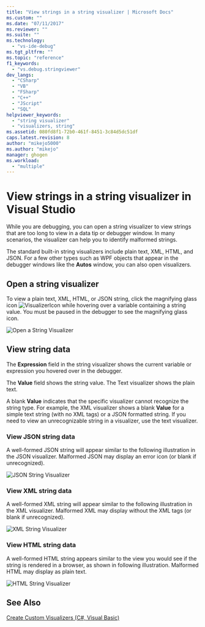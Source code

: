 ```yaml
---
title: "View strings in a string visualizer | Microsoft Docs"
ms.custom: ""
ms.date: "07/11/2017"
ms.reviewer: ""
ms.suite: ""
ms.technology: 
  - "vs-ide-debug"
ms.tgt_pltfrm: ""
ms.topic: "reference"
f1_keywords: 
  - "vs.debug.stringviewer"
dev_langs: 
  - "CSharp"
  - "VB"
  - "FSharp"
  - "C++"
  - "JScript"
  - "SQL"
helpviewer_keywords: 
  - "string visualizer"
  - "visualizers, string"
ms.assetid: 080fd8f1-72b0-461f-8451-3c84d5dc51df
caps.latest.revision: 8
author: "mikejo5000"
ms.author: "mikejo"
manager: ghogen
ms.workload: 
  - "multiple"
---
```

# View strings in a string visualizer in Visual Studio
While you are debugging, you can open a string visualizer to view strings that are too long to view in a data tip or debugger window. In many scenarios, the visualizer can help you to identify malformed strings.

The standard built-in string visualizers include plain text, XML, HTML, and JSON. For a few other types such as WPF objects that appear in the debugger windows like the **Autos** window, you can also open visualizers.

## Open a string visualizer

To view a plain text, XML, HTML, or JSON string, click the magnifying glass icon ![VisualizerIcon](../debugger/media/dbg-tips-visualizer-icon.png "Visualizer icon") while hovering over a variable containing a string value. You must be paused in the debugger to see the magnifying glass icon.

![Open a String Visualizer](../debugger/media/dbg-tips-string-visualizers.png "OpenStringVisualizer")

## View string data

The **Expression** field in the string visualizer shows the current variable or expression you hovered over in the debugger.

The **Value** field shows the string value. The Text visualizer shows the plain text.

A blank **Value** indicates that the specific visualizer cannot recognize the string type. For example, the XML visualizer shows a blank **Value** for a simple text string (with no XML tags) or a JSON formatted string. If you need to view an unrecognizable string in a visualizer, use the text visualizer.

### View JSON string data

A well-formed JSON string will appear similar to the following illustration in the JSON visualizer. Malformed JSON may display an error icon (or blank if unrecognized).

![JSON String Visualizer](../debugger/media/dbg-tips-string-visualizer-json.png "JSON String Visualizer")

### View XML string data

A well-formed XML string will appear similar to the following illustration in the XML visualizer. Malformed XML may display without the XML tags (or blank if unrecognized).

![XML String Visualizer](../debugger/media/dbg-string-visualizers-xml.png "XML String Visualizer")

### View HTML string data

A well-formed HTML string appears similar to the view you would see if the string is rendered in a browser, as shown in following illustration. Malformed HTML may display as plain text.

![HTML String Visualizer](../debugger/media/dbg-string-visualizers-html.png "HTML String Visualizer")

## See Also  
 [Create Custom Visualizers (C#, Visual Basic)](../debugger/create-custom-visualizers-of-data.md)
